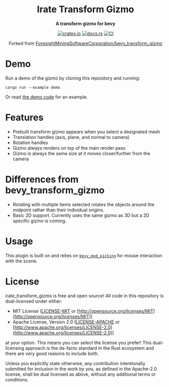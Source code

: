 <div align="center">
    
# Irate Transform Gizmo

**A transform gizmo for bevy**

[![crates.io](https://img.shields.io/crates/v/irate_transform_gizmo)](https://crates.io/crates/irate_transform_gizmo)
[![docs.rs](https://docs.rs/irate_transform_gizmo/badge.svg)](https://docs.rs/irate_transform_gizmo)
[![CI](https://github.com/irate-devil/irate_transform_gizmo/workflows/CI/badge.svg?branch=main)](https://github.com/irate-devil/irate_transform_gizmo/actions?query=workflow%3A%22CI%22+branch%3Amain)
    
Forked from [ForesightMiningSoftwareCorporation/bevy_transform_gizmo](https://github.com/ForesightMiningSoftwareCorporation/bevy_transform_gizmo)

</div>

# Demo

Run a demo of the gizmo by cloning this repository and running:

```shell
cargo run --example demo
```

Or read [the demo code](/examples/demo.rs) for an example.

# Features

* Prebuilt transform gizmo appears when you select a designated mesh
* Translation handles (axis, plane, and normal to camera)
* Rotation handles
* Gizmo always renders on top of the main render pass
* Gizmo is always the same size at it moves closer/further from the camera

# Differences from bevy_transform_gizmo

* Rotating with multiple items selected rotates the objects around the midpoint rather than their individual origins.
* Basic 2D support. Currently uses the same gizmo as 3D but a 2D specific gizmo is coming.

# Usage

This plugin is built on and relies on [`bevy_mod_picking`](https://github.com/aevyrie/bevy_mod_picking) for mouse interaction with the scene.

# License

irate_transform_gizmo is free and open source! All code in this repository is dual-licensed under either:

* MIT License ([LICENSE-MIT](LICENSE-MIT) or [http://opensource.org/licenses/MIT](http://opensource.org/licenses/MIT))
* Apache License, Version 2.0 ([LICENSE-APACHE](LICENSE-APACHE) or [http://www.apache.org/licenses/LICENSE-2.0](http://www.apache.org/licenses/LICENSE-2.0))

at your option. This means you can select the license you prefer! This dual-licensing approach is the de-facto standard in the Rust ecosystem and there are very good reasons to include both.

Unless you explicitly state otherwise, any contribution intentionally submitted for inclusion in the work by you, as defined in the Apache-2.0 license, shall be dual licensed as above, without any additional terms or conditions.
